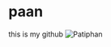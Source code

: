 # paan
this is my github
![Patiphan](https://scontent.fbkk6-1.fna.fbcdn.net/v/t1.15752-9/126946216_401107997969829_7727657750335372732_n.jpg?_nc_cat=108&ccb=1-5&_nc_sid=ae9488&_nc_ohc=100pevWREGEAX97mFtX&_nc_ht=scontent.fbkk6-1.fna&oh=76257902fb45479beeff4c5273496222&oe=61610CD6)
